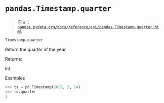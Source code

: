 # `pandas.Timestamp.quarter`

> 原文：[`pandas.pydata.org/docs/reference/api/pandas.Timestamp.quarter.html`](https://pandas.pydata.org/docs/reference/api/pandas.Timestamp.quarter.html)

```py
Timestamp.quarter
```

Return the quarter of the year.

Returns:

int

Examples

```py
>>> ts = pd.Timestamp(2020, 3, 14)
>>> ts.quarter
1 
```
